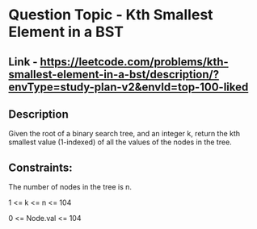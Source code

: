 # Question Topic -  Kth Smallest Element in a BST

## Link - https://leetcode.com/problems/kth-smallest-element-in-a-bst/description/?envType=study-plan-v2&envId=top-100-liked


## Description
Given the root of a binary search tree, and an integer k, return the kth smallest value (1-indexed) of all the values of the nodes in the 
tree.


## Constraints:

The number of nodes in the tree is n.

1 <= k <= n <= 104

0 <= Node.val <= 104
